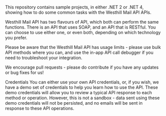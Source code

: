 This repository contains sample projects, in either .NET 2 or .NET 4, showing how to do some common tasks with the Westhill Mail API APIs.

Westhill Mail API has two flavours of API, which both can perform the same functions. There is an API that uses SOAP, and an API that is RESTful. You can choose to use either one, or even both, depending on which technology you prefer. 

Please be aware that the Westhill Mail API has usage limits - please use bulk API methods where you can, and use the in-app API call debugger if you need to troubleshoot your integration.

We encourage pull requests - please do contribute if you have any updates or bug fixes for us!


Credentials
You can either use your own API credentials, or, if you wish, we have a demo set of credentials to help you learn how to use the API. These demo credentials will allow you to review a typical API response to each method or operation. However, this is not a sandbox - data sent using these demo credentials will not be persisted, and no emails will be sent in response to these API operations.
